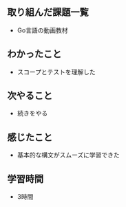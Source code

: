 ## 取り組んだ課題一覧
- Go言語の動画教材

## わかったこと
- スコープとテストを理解した

## 次やること
- 続きをやる

## 感じたこと
- 基本的な構文がスムーズに学習できた

## 学習時間
- 3時間